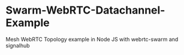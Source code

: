 # Swarm-WebRTC-Datachannel-Example
Mesh WebRTC Topology example in Node JS with webrtc-swarm and signalhub
